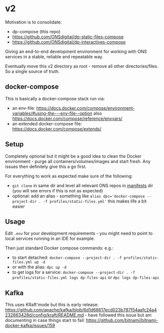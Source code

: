 # v2

Motivation is to consolidate: 
- dp-compose (this repo)
- https://github.com/ONSdigital/dp-static-files-compose
- https://github.com/ONSdigital/dp-interactives-compose

Giving an end-to-end development environment for working with ONS services in a stable, reliable and repeatable way.

Eventually move this v2 directory as root - remove all other directories/files. So a single source of truth.

## docker-compose

This is basically a docker-compose stack run via:
- an env-file: https://docs.docker.com/compose/environment-variables/#using-the---env-file--option also https://docs.docker.com/compose/reference/envvars/
- an extended docker-compose file: https://docs.docker.com/compose/extends/

## Setup

Completely optional but it might be a good idea to clean the Docker environment - purge all containers/volumes/images and start fresh. Any issues then definitely give this a go first.

For everything to work as expected make sure of the following:

- `git clone` in same dir and level all relevant ONS repos in [manifests](manifests) dir (you will see errors if this is not as expected)
- optional: add an alias - something like `alias dpc='docker-compose --project-dir . -f profiles/static-files.yml'` this makes life a bit easier

## Usage

Edit `.env` for your development requirements - you might need to point to local services running in an IDE for example.

Then just standard Docker compose commands: e.g.:
- to start detached: `docker-compose --project-dir . -f profiles/static-files.yml up -d`
- or with the alias: `dpc up -d`
- to get logs for a service: `docker-compose --project-dir . -f profiles/static-files.yml logs dp-files-api` or `dpc logs dp-files-api`

## Kafka

This uses KRaft'mode but this is early release: https://github.com/apache/kafka/blob/6d1d68617ecd023b787f54aafc24a4232663428d/config/kraft/README.md - have followed this issue but am documenting in case things start to fail: https://github.com/bitnami/bitnami-docker-kafka/issues/159